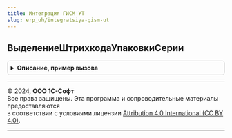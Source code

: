 ```yaml
---
title: Интеграция ГИСМ УТ
slug: erp_uh/integratsiya-gism-ut
---
```



## ВыделениеШтрихкодаУпаковкиСерии
<details style="margin: 1em 0; padding: 0.5em; border: 1px solid #ccc; border-radius: 6px;">

<summary style="font-weight: bold; cursor: pointer;">Описание, пример вызова</summary>

```bsl

// Выделение штрихкода упаковки серии. Временный обработчик.
//
// Параметры:
//  Источник - РегистрНакопленияНаборЗаписей.ДвиженияСерийТоваров - записываемый набор записей
//  Отказ - Булево - Отказ
//  Замещение - Булево - Замещение
Процедура ВыделениеШтрихкодаУпаковкиСерии(Источник, Отказ, Замещение) Экспорт
```

Пример вызова
```bsl
ИнтеграцияГИСМУТ.ВыделениеШтрихкодаУпаковкиСерии(Источник, Отказ, Замещение) 
```
</details>

---

© 2024, **ООО 1С-Софт**  
Все права защищены. Эта программа и сопроводительные материалы предоставляются  
в соответствии с условиями лицензии [Attribution 4.0 International (CC BY 4.0)](https://creativecommons.org/licenses/by/4.0/legalcode).

---

